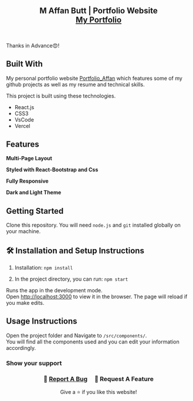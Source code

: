 <h2 align="center">
 M Affan Butt | Portfolio Website<br/>
  <a href="affans-portfolio.netlify.app" target="_blank">My Portfolio</a>
</h2>
<div align="center">
<!--   <img alt="Demo" src="./Images/" /> -->
</div>

<br/>

<div align="center">


</div>

Thanks in Advance😍!

## Built With

My personal portfolio website <a href="[affans-portfolio.netlify.app](https://official-affans-portfolio.vercel.app/)" target="_blank">Portfolio_Affan</a> which features some of my github projects as well as my resume and technical skills.<br/>

This project is built using these technologies.

- React.js
- CSS3
- VsCode
- Vercel

## Features

**Multi-Page Layout**

**Styled with React-Bootstrap and Css**

**Fully Responsive**

**Dark and Light Theme**

## Getting Started

Clone this repository. You will need `node.js` and `git` installed globally on your machine.

## 🛠 Installation and Setup Instructions

1. Installation: `npm install`

2. In the project directory, you can run: `npm start`

Runs the app in the development mode.\
Open [http://localhost:3000](http://localhost:3000) to view it in the browser.
The page will reload if you make edits.

## Usage Instructions

Open the project folder and Navigate to `/src/components/`. <br/>
You will find all the components used and you can edit your information accordingly.

### Show your support

<h3 align="center">
    🔹
    <a href="http://localhost:3000/resume">Report A Bug</a> &nbsp; &nbsp;
    🔹
    <a>Request A Feature</a>

</h3>

<p align="center">
Give a ⭐ if you like this website!
</p>
